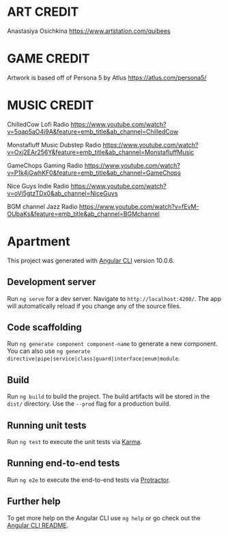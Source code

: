 # ART CREDIT
Anastasiya Osichkina
https://www.artstation.com/quibees

# GAME CREDIT
Artwork is based off of Persona 5 by Atlus
https://atlus.com/persona5/

# MUSIC CREDIT
ChilledCow Lofi Radio
https://www.youtube.com/watch?v=5qap5aO4i9A&feature=emb_title&ab_channel=ChilledCow

Monstafluff Music Dubstep Radio
https://www.youtube.com/watch?v=Oxj2EAr256Y&feature=emb_title&ab_channel=MonstafluffMusic

GameChops Gaming Radio
https://www.youtube.com/watch?v=P1k4jGwhKF0&feature=emb_title&ab_channel=GameChops

Nice Guys Indie Radio
https://www.youtube.com/watch?v=oVi5gtzTDx0&ab_channel=NiceGuys

BGM channel Jazz Radio
https://www.youtube.com/watch?v=fEvM-OUbaKs&feature=emb_title&ab_channel=BGMchannel

# Apartment

This project was generated with [Angular CLI](https://github.com/angular/angular-cli) version 10.0.6.

## Development server

Run `ng serve` for a dev server. Navigate to `http://localhost:4200/`. The app will automatically reload if you change any of the source files.

## Code scaffolding

Run `ng generate component component-name` to generate a new component. You can also use `ng generate directive|pipe|service|class|guard|interface|enum|module`.

## Build

Run `ng build` to build the project. The build artifacts will be stored in the `dist/` directory. Use the `--prod` flag for a production build.

## Running unit tests

Run `ng test` to execute the unit tests via [Karma](https://karma-runner.github.io).

## Running end-to-end tests

Run `ng e2e` to execute the end-to-end tests via [Protractor](http://www.protractortest.org/).

## Further help

To get more help on the Angular CLI use `ng help` or go check out the [Angular CLI README](https://github.com/angular/angular-cli/blob/master/README.md).

